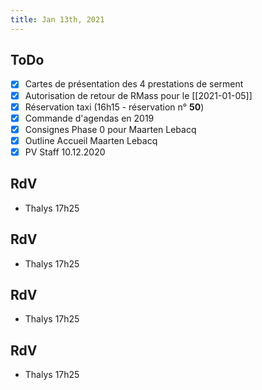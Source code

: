 ```yaml
---
title: Jan 13th, 2021
---
```


## ToDo

* [x]  Cartes de présentation des 4 prestations de serment
* [x]  Autorisation de retour de RMass pour le [[2021-01-05]]
* [x]  Réservation taxi (16h15 - réservation n° **50**)
* [x]  Commande d'agendas en 2019
* [x]  Consignes Phase 0 pour Maarten Lebacq
* [x]  Outline Accueil Maarten Lebacq
* [x]  PV Staff 10.12.2020

## RdV

* Thalys 17h25
## RdV

* Thalys 17h25
## RdV

* Thalys 17h25
## RdV

* Thalys 17h25
